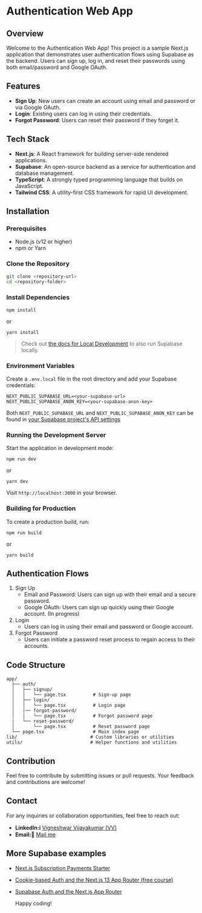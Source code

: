 # Authentication Web App

## Overview
Welcome to the Authentication Web App! This project is a sample Next.js application that demonstrates user authentication flows using Supabase as the backend. Users can sign up, log in, and reset their passwords using both email/password and Google OAuth.

## Features
- **Sign Up**: New users can create an account using email and password or via Google OAuth.
- **Login**: Existing users can log in using their credentials.
- **Forgot Password**: Users can reset their password if they forget it.

## Tech Stack
- **Next.js**: A React framework for building server-side rendered applications.
- **Supabase**: An open-source backend as a service for authentication and database management.
- **TypeScript**: A strongly typed programming language that builds on JavaScript.
- **Tailwind CSS**: A utility-first CSS framework for rapid UI development.

## Installation

### Prerequisites
- Node.js (v12 or higher)
- npm or Yarn

### Clone the Repository
```bash
git clone <repository-url>
cd <repository-folder>
```
### Install Dependencies
```
npm install
```
or
```
yarn install
```
> Check out [the docs for Local Development](https://supabase.com/docs/guides/getting-started/local-development) to also run Supabase locally.

### Environment Variables
Create a ```.env.local``` file in the root directory and add your Supabase credentials:
```
NEXT_PUBLIC_SUPABASE_URL=<your-supabase-url>
NEXT_PUBLIC_SUPABASE_ANON_KEY=<your-supabase-anon-key>
```
 Both `NEXT_PUBLIC_SUPABASE_URL` and `NEXT_PUBLIC_SUPABASE_ANON_KEY` can be found in [your Supabase project's API settings](https://app.supabase.com/project/_/settings/api)
 
### Running the Development Server
Start the application in development mode:
```
npm run dev
```
or
```
yarn dev
```
Visit ```http://localhost:3000``` in your browser.

### Building for Production
To create a production build, run:
```
npm run build
```
or
```
yarn build
```
## Authentication Flows
1. Sign Up
    - Email and Password: Users can sign up with their email and a secure password.
    - Google OAuth: Users can sign up quickly using their Google account. (In progress)
2. Login
    - Users can log in using their email and password or Google account.
3. Forgot Password
    - Users can initiate a password reset process to regain access to their accounts.

## Code Structure
```
app/
  ├── auth/
  │   ├── signup/
  │   │   └── page.tsx          # Sign-up page
  │   ├── login/
  │   │   └── page.tsx          # Login page
  │   |── forgot-password/
  │   |   └── page.tsx          # Forgot password page
  |   └── reset-password/
  │       └── page.tsx          # Reset password page
  └── page.tsx                  # Main index page
lib/                           # Custom libraries or utilities
utils/                         # Helper functions and utilities
```

## Contribution
Feel free to contribute by submitting issues or pull requests. Your feedback and contributions are welcome!

## Contact

For any inquiries or collaboration opportunities, feel free to reach out:

- **LinkedIn:ℹ️** [Vigneshwar Vijayakumar (VV)](https://in.linkedin.com/in/vigneshwar-vijayakumar-58583724b)
- **Email:📧** [Mail me](mailto:vigneshwarjosephite@gmail.com)

## More Supabase examples

- [Next.js Subscription Payments Starter](https://github.com/vercel/nextjs-subscription-payments)
- [Cookie-based Auth and the Next.js 13 App Router (free course)](https://youtube.com/playlist?list=PL5S4mPUpp4OtMhpnp93EFSo42iQ40XjbF)
- [Supabase Auth and the Next.js App Router](https://github.com/supabase/supabase/tree/master/examples/auth/nextjs)

  Happy coding!
